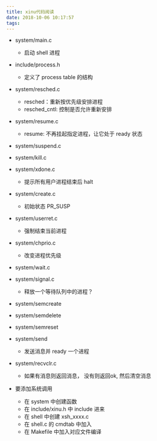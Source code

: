```yaml
---
title: xinu代码阅读
date: 2018-10-06 10:17:57
tags:
---
```


<!--more--> 

-	system/main.c
	-	启动 shell 进程
-	include/process.h
	-	定义了 process table 的结构
-	system/resched.c
	-	resched：重新按优先级安排进程
	- 	resched_cntl: 控制是否允许重新安排
-	system/resume.c
	- 	resume: 不再挂起指定进程，让它处于 ready 状态
-	system/suspend.c
-	system/kill.c	
- 	system/xdone.c
	- 	提示所有用户进程结束后 halt
-	system/create.c
	- 	初始状态 PR_SUSP
-	system/userret.c
	- 	强制结束当前进程
- 	system/chprio.c 
	-  改变进程优先级
- 	system/wait.c
-	system/signal.c
	- 	释放一个等待队列中的进程？
-	system/semcreate
- 	system/semdelete  
-  system/semreset
-  system/send
	- 	发送消息并 ready 一个进程 
-  system/recvclr.c
	- 	如果有消息则返回消息， 没有则返回ok, 然后清空消息 

-	要添加系统调用 
	-	在 system 中创建函数
	- 	在 include/xinu.h 中 include 进来
	-  在 shell 中创建 xsh_xxxx.c
	-  在 shell.c 的 cmdtab 中加入
	-  在 Makefile 中加入对应文件编译